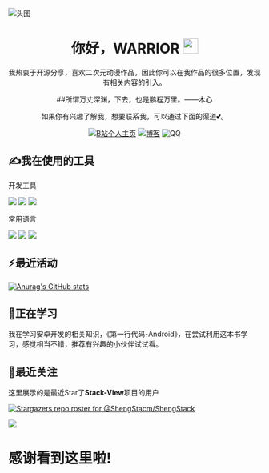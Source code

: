 ![头图](https://tc.z.wiki/autoupload/AO4EHloa3hi-r8r-7X7s1I2z60i04bbmzcQCF16aEvKyl5f0KlZfm6UsKj-HyTuv/20250704/b7CE/1536X778/%E8%B1%86%E5%8C%85.png
)

<div align="center">

# 你好，WARRIOR <img src="https://raw.githubusercontent.com/MartinHeinz/MartinHeinz/master/wave.gif" width="30px">


我热衷于开源分享，喜欢二次元动漫作品，因此你可以在我作品的很多位置，发现有相关内容的引入。

##所谓万丈深渊，下去，也是鹏程万里。——木心

如果你有兴趣了解我，想要联系我，可以通过下面的渠道💕。


[![B站个人主页](https://img.shields.io/badge/bilibili-informational?style=flat&logo=bilibili&logoColor=white&color=00A1D6)](https://b23.tv/ojgBtI1)
[![博客](https://img.shields.io/badge/WordPress-informational?style=flat&logo=wordpress&logoColor=white&color=21759B)](https://shengstack.github.io/)
![QQ](https://img.shields.io/badge/ShengStack-informational?style=flat&logo=tencentqq&logoColor=white&color=EB1923)

</div>


## ✍我在使用的工具

开发工具

![](https://img.shields.io/badge/Editor-Android_Studio-informational?style=flat&logo=androidstudio&logoColor=white&color=2bbc8a)
![](https://img.shields.io/badge/Editor-IntelliJ_IDEA-informational?style=flat&logo=intellij-idea&logoColor=white&color=2bbc8a)
![](https://img.shields.io/badge/Editor-Visual_Studio_Code-informational?style=flat&logo=visualstudiocode&logoColor=white&color=2bbc8a)

常用语言

![](https://img.shields.io/badge/Code-Java-informational?style=flat&logo=java&logoColor=white&color=2bbc8a)
![](https://img.shields.io/badge/Code-Kotin-informational?style=flat&logo=kotlin&logoColor=white&color=2bbc8a)
![](https://img.shields.io/badge/Code-PHP-informational?style=flat&logo=php&logoColor=white&color=2bbc8a)

## ⚡最近活动
[![Anurag's GitHub stats](https://github-readme-stats.vercel.app/api?username=ShengStack)](https://github.com/anuraghazra/github-readme-stats)

## 🌱正在学习

我在学习安卓开发的相关知识，《第一行代码-Android》，在尝试利用这本书学习，感觉相当不错，推荐有兴趣的小伙伴试试看。

## 🔭最近关注

这里展示的是最近Star了**Stack-View**项目的用户

[![Stargazers repo roster for @ShengStacm/ShengStack](https://reporoster.com/stars/ShengStacj/Stack-View)](https://github.com/ShengStack/Stack-View/stargazers)


<div align="center" >


<div align="left">

[<img  src="https://img.picui.cn/free/2025/07/05/68692c2303418.png?style=for-the-badge&logo=Telegram&logoColor=white">](https://b23.tv/ojgBtI1)

# **感谢看到这里啦!**